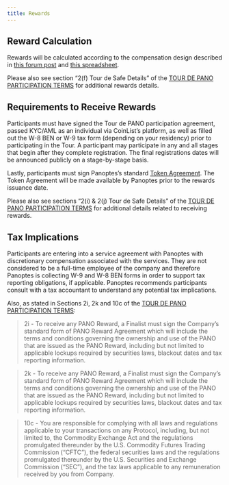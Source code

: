 ```yaml
---
title: Rewards
---
```


## Reward Calculation <a id="how-are-rewards-calculated"></a>

Rewards will be calculated according to the compensation design described in [this forum post](https://forums.solana.com/t/tour-de-sol-stage-1-preliminary-compensation-design/79) and [this spreadsheet](https://docs.google.com/spreadsheets/d/11puBSw2THdO4wU-uyDEic-D03jg4ZAooVpcZU0w_4gI/edit#gid=218406032).

Please also see section “2\(f\) Tour de Safe Details” of the [TOUR DE PANO PARTICIPATION TERMS](https://drive.google.com/file/d/15ueLG6VJoQ5Hx4rnpjFeuL3pG5DbrBbE/view) for additional rewards details.

## Requirements to Receive Rewards <a id="what-are-the-requirements-to-receive-rewards"></a>

Participants must have signed the Tour de PANO participation agreement, passed KYC/AML as an individual via CoinList’s platform, as well as filled out the W-8 BEN or W-9 tax form \(depending on your residency\) prior to participating in the Tour. A participant may participate in any and all stages that begin after they complete registration. The final registrations dates will be announced publicly on a stage-by-stage basis.

Lastly, participants must sign Panoptes’s standard [Token Agreement](https://drive.google.com/open?id=1O4cEUZzeSNoVcncbHcEegAqPgjT-7hcy). The Token Agreement will be made available by Panoptes prior to the rewards issuance date.

Please also see sections “2\(i\) & 2\(j\) Tour de Safe Details” of the [TOUR DE PANO PARTICIPATION TERMS](https://drive.google.com/file/d/15ueLG6VJoQ5Hx4rnpjFeuL3pG5DbrBbE/view) for additional details related to receiving rewards.

## Tax Implications <a id="what-are-the-tax-implications-of-the-rewards"></a>

Participants are entering into a service agreement with Panoptes with discretionary compensation associated with the services. They are not considered to be a full-time employee of the company and therefore Panoptes is collecting W-9 and W-8 BEN forms in order to support tax reporting obligations, if applicable. Panoptes recommends participants consult with a tax accountant to understand any potential tax implications.

Also, as stated in Sections 2i, 2k and 10c of the [TOUR DE PANO PARTICIPATION TERMS](https://drive.google.com/file/d/15ueLG6VJoQ5Hx4rnpjFeuL3pG5DbrBbE/view):

> 2i - To receive any PANO Reward, a Finalist must sign the Company’s standard form of PANO Reward Agreement which will include the terms and conditions governing the ownership and use of the PANO that are issued as the PANO Reward, including but not limited to applicable lockups required by securities laws, blackout dates and tax reporting information.

> 2k - To receive any PANO Reward, a Finalist must sign the Company’s standard form of PANO Reward Agreement which will include the terms and conditions governing the ownership and use of the PANO that are issued as the PANO Reward, including but not limited to applicable lockups required by securities laws, blackout dates and tax reporting information.

> 10c - You are responsible for complying with all laws and regulations applicable to your transactions on any Protocol, including, but not limited to, the Commodity Exchange Act and the regulations promulgated thereunder by the U.S. Commodity Futures Trading Commission \(“CFTC”\), the federal securities laws and the regulations promulgated thereunder by the U.S. Securities and Exchange Commission \(“SEC”\), and the tax laws applicable to any remuneration received by you from Company.
